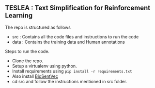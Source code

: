 ## TESLEA : Text Simplification for Reinforcement Learning

The repo is structured as follows

- src : Contains all the code files and instructions to run the code
- data : Contains the training data and Human annotations

Steps to run the code.

- Clone the repo.
- Setup a virtualenv using python.
- Install requirements using `pip install -r requirements.txt`
- Also install [BioSentVec](https://github.com/ncbi-nlp/BioSentVec)
- cd src and follow the instructions mentioned in src folder.
